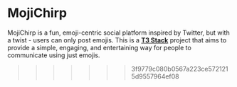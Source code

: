 # MojiChirp
MojiChirp is a fun, emoji-centric social platform inspired by Twitter, but with a twist - users can only post emojis. This is a **[T3 Stack](https://create.t3.gg/)** project that aims to provide a simple, engaging, and entertaining way for people to communicate using just emojis.
>>>>>>> 3f9779c080b0567a223ce5721215d9557964ef08
